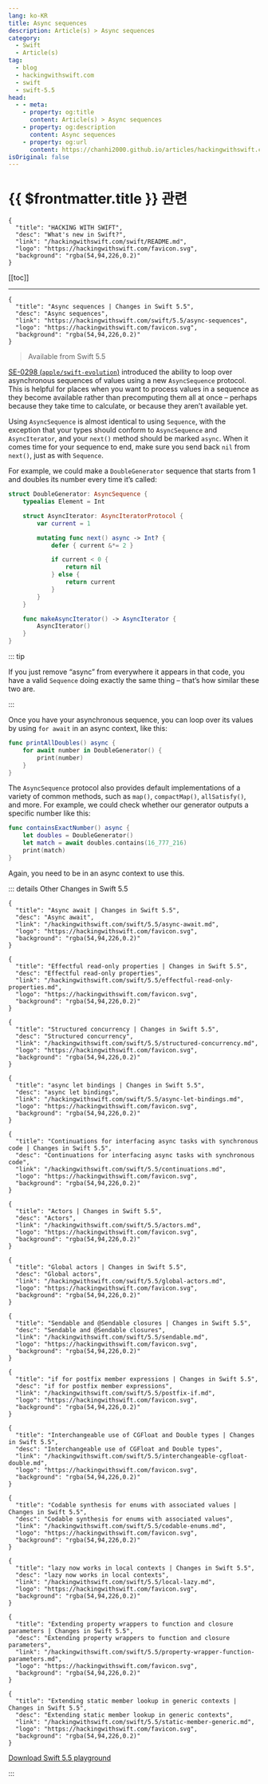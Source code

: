 ```yaml
---
lang: ko-KR
title: Async sequences
description: Article(s) > Async sequences
category:
  - Swift
  - Article(s)
tag: 
  - blog
  - hackingwithswift.com
  - swift
  - swift-5.5
head:
  - - meta:
    - property: og:title
      content: Article(s) > Async sequences
    - property: og:description
      content: Async sequences
    - property: og:url
      content: https://chanhi2000.github.io/articles/hackingwithswift.com/swift/5.5/async-sequences.html
isOriginal: false
---
```


# {{ $frontmatter.title }} 관련

```component VPCard
{
  "title": "HACKING WITH SWIFT",
  "desc": "What's new in Swift?",
  "link": "/hackingwithswift.com/swift/README.md",
  "logo": "https://hackingwithswift.com/favicon.svg",
  "background": "rgba(54,94,226,0.2)"
}
```

[[toc]]

---

```component VPCard
{
  "title": "Async sequences | Changes in Swift 5.5",
  "desc": "Async sequences",
  "link": "https://hackingwithswift.com/swift/5.5/async-sequences", 
  "logo": "https://hackingwithswift.com/favicon.svg",
  "background": "rgba(54,94,226,0.2)"
}
```

> Available from Swift 5.5

[SE-0298 (<FontIcon icon="iconfont icon-github"/>`apple/swift-evolution`)](https://github.com/apple/swift-evolution/blob/main/proposals/0298-asyncsequence.md) introduced the ability to loop over asynchronous sequences of values using a new `AsyncSequence` protocol. This is helpful for places when you want to process values in a sequence as they become available rather than precomputing them all at once – perhaps because they take time to calculate, or because they aren’t available yet.

Using `AsyncSequence` is almost identical to using `Sequence`, with the exception that your types should conform to `AsyncSequence` and `AsyncIterator`, and your `next()` method should be marked `async`. When it comes time for your sequence to end, make sure you send back `nil` from `next()`, just as with `Sequence`.

For example, we could make a `DoubleGenerator` sequence that starts from 1 and doubles its number every time it’s called:

```swift
struct DoubleGenerator: AsyncSequence {
    typealias Element = Int

    struct AsyncIterator: AsyncIteratorProtocol {
        var current = 1

        mutating func next() async -> Int? {
            defer { current &*= 2 }

            if current < 0 {
                return nil
            } else {
                return current
            }
        }
    }

    func makeAsyncIterator() -> AsyncIterator {
        AsyncIterator()
    }
}
```

::: tip

If you just remove “async” from everywhere it appears in that code, you have a valid `Sequence` doing exactly the same thing – that’s how similar these two are.

:::

Once you have your asynchronous sequence, you can loop over its values by using `for await` in an async context, like this:

```swift
func printAllDoubles() async {
    for await number in DoubleGenerator() {
        print(number)
    }
}
```

The `AsyncSequence` protocol also provides default implementations of a variety of common methods, such as `map()`, `compactMap()`, `allSatisfy()`, and more. For example, we could check whether our generator outputs a specific number like this:

```swift
func containsExactNumber() async {
    let doubles = DoubleGenerator()
    let match = await doubles.contains(16_777_216)
    print(match)
}
```

Again, you need to be in an async context to use this.

::: details Other Changes in Swift 5.5

```component VPCard
{
  "title": "Async await | Changes in Swift 5.5",
  "desc": "Async await",
  "link": "/hackingwithswift.com/swift/5.5/async-await.md",
  "logo": "https://hackingwithswift.com/favicon.svg",
  "background": "rgba(54,94,226,0.2)"
}
```
<!-- 
```component VPCard
{
  "title": "Async sequences | Changes in Swift 5.5",
  "desc": "Async sequences",
  "link": "/hackingwithswift.com/swift/5.5/async-sequences.md",
  "logo": "https://hackingwithswift.com/favicon.svg",
  "background": "rgba(54,94,226,0.2)"
}
```
-->
```component VPCard
{
  "title": "Effectful read-only properties | Changes in Swift 5.5",
  "desc": "Effectful read-only properties",
  "link": "/hackingwithswift.com/swift/5.5/effectful-read-only-properties.md",
  "logo": "https://hackingwithswift.com/favicon.svg",
  "background": "rgba(54,94,226,0.2)"
}
```

```component VPCard
{
  "title": "Structured concurrency | Changes in Swift 5.5",
  "desc": "Structured concurrency",
  "link": "/hackingwithswift.com/swift/5.5/structured-concurrency.md",
  "logo": "https://hackingwithswift.com/favicon.svg",
  "background": "rgba(54,94,226,0.2)"
}
```

```component VPCard
{
  "title": "async let bindings | Changes in Swift 5.5",
  "desc": "async let bindings",
  "link": "/hackingwithswift.com/swift/5.5/async-let-bindings.md",
  "logo": "https://hackingwithswift.com/favicon.svg",
  "background": "rgba(54,94,226,0.2)"
}
```

```component VPCard
{
  "title": "Continuations for interfacing async tasks with synchronous code | Changes in Swift 5.5",
  "desc": "Continuations for interfacing async tasks with synchronous code",
  "link": "/hackingwithswift.com/swift/5.5/continuations.md",
  "logo": "https://hackingwithswift.com/favicon.svg",
  "background": "rgba(54,94,226,0.2)"
}
```

```component VPCard
{
  "title": "Actors | Changes in Swift 5.5",
  "desc": "Actors",
  "link": "/hackingwithswift.com/swift/5.5/actors.md",
  "logo": "https://hackingwithswift.com/favicon.svg",
  "background": "rgba(54,94,226,0.2)"
}
```

```component VPCard
{
  "title": "Global actors | Changes in Swift 5.5",
  "desc": "Global actors",
  "link": "/hackingwithswift.com/swift/5.5/global-actors.md",
  "logo": "https://hackingwithswift.com/favicon.svg",
  "background": "rgba(54,94,226,0.2)"
}
```

```component VPCard
{
  "title": "Sendable and @Sendable closures | Changes in Swift 5.5",
  "desc": "Sendable and @Sendable closures",
  "link": "/hackingwithswift.com/swift/5.5/sendable.md",
  "logo": "https://hackingwithswift.com/favicon.svg",
  "background": "rgba(54,94,226,0.2)"
}
```

```component VPCard
{
  "title": "if for postfix member expressions | Changes in Swift 5.5",
  "desc": "if for postfix member expressions",
  "link": "/hackingwithswift.com/swift/5.5/postfix-if.md",
  "logo": "https://hackingwithswift.com/favicon.svg",
  "background": "rgba(54,94,226,0.2)"
}
```

```component VPCard
{
  "title": "Interchangeable use of CGFloat and Double types | Changes in Swift 5.5",
  "desc": "Interchangeable use of CGFloat and Double types",
  "link": "/hackingwithswift.com/swift/5.5/interchangeable-cgfloat-double.md",
  "logo": "https://hackingwithswift.com/favicon.svg",
  "background": "rgba(54,94,226,0.2)"
}
```

```component VPCard
{
  "title": "Codable synthesis for enums with associated values | Changes in Swift 5.5",
  "desc": "Codable synthesis for enums with associated values",
  "link": "/hackingwithswift.com/swift/5.5/codable-enums.md",
  "logo": "https://hackingwithswift.com/favicon.svg",
  "background": "rgba(54,94,226,0.2)"
}
```

```component VPCard
{
  "title": "lazy now works in local contexts | Changes in Swift 5.5",
  "desc": "lazy now works in local contexts",
  "link": "/hackingwithswift.com/swift/5.5/local-lazy.md",
  "logo": "https://hackingwithswift.com/favicon.svg",
  "background": "rgba(54,94,226,0.2)"
}
```

```component VPCard
{
  "title": "Extending property wrappers to function and closure parameters | Changes in Swift 5.5",
  "desc": "Extending property wrappers to function and closure parameters",
  "link": "/hackingwithswift.com/swift/5.5/property-wrapper-function-parameters.md",
  "logo": "https://hackingwithswift.com/favicon.svg",
  "background": "rgba(54,94,226,0.2)"
}
```

```component VPCard
{
  "title": "Extending static member lookup in generic contexts | Changes in Swift 5.5",
  "desc": "Extending static member lookup in generic contexts",
  "link": "/hackingwithswift.com/swift/5.5/static-member-generic.md",
  "logo": "https://hackingwithswift.com/favicon.svg",
  "background": "rgba(54,94,226,0.2)"
}
```

[<FontIcon icon="fas fa-file-zipper"/>Download Swift 5.5 playground](https://hackingwithswift.com/files/playgrounds/swift/playground-5-4-to-5-5.playground.zip)

:::

